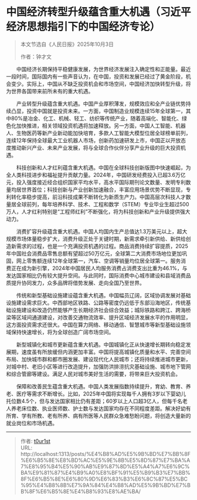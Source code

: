 # 中国经济转型升级蕴含重大机遇（习近平经济思想指引下的中国经济专论）


> 本文节选自《人民日报》2025年10月3日
>
> 作者：钟才文

　　中国经济长期保持平稳健康发展，为世界经济发展注入确定性和正能量。最近一段时间，国际国内有一些声音认为，在中国，投资和发展已经过了黄金阶段，机会变少。实际上，中国从不缺乏投资机会和市场空间，中国经济加快转型升级，将为世界各国带来前所未有的重大机遇。

　　产业转型升级蕴含重大机遇。中国产业厚积薄发，规模效应和全产业链优势持续凸显，投资中国就是投资未来。一方面，中国制造业规模连续15年全球第一，其中80%是冶金、化工、机械、轻工、纺织等传统产业，随着高端化、智能化、绿色化加快推进，相关领域投资机遇将加速释放。另一方面，中国人工智能、机器人、生物医药等新产业新动能加快培育，多款人工智能大模型位居全球榜单前列，连续12年保持全球最大工业机器人市场，创新药加速研发上市，中国正以开放态度推动新兴产业、未来产业发展，将与全球合作伙伴分享产业升级的巨大投资机遇。

　　科技创新和人才红利蕴含重大机遇。中国在全球科技创新版图中快速崛起，为全人类科技进步和福祉提升贡献力量。2024年，中国研发经费投入已超3.6万亿元，投入强度接近经合组织国家平均水平，高水平国际期刊论文数量、发明专利数量均居世界首位；科技创新与产业创新加速融合，丰富应用场景优势不断显现，专利转化率稳步提高，前沿科技成果不断转化为新质生产力。中国高层次科技人才数量居全球前列，每年培养科学、技术、工程和数学（STEM）专业毕业生超过500万人，人才红利特别是“工程师红利”不断强化，将为科技创新和产业升级提供强大动力。

　　消费扩容升级蕴含重大机遇。中国人均国内生产总值达1.3万美元以上，超大规模市场体量稳步扩大，消费升级正处于关键时期，新需求牵引新供给、新供给创造新需求的过程，也是一个充满投资机遇的过程。商品消费持续扩容提质，2025年中国社会消费品零售总额有望超过50万亿元，全球第二大消费市场地位更加巩固，网上零售额连续12年全球第一，汽车、空调等销量均位居全球第一。服务消费正在成为新引擎，2024年中国居民人均服务消费占消费支出比重为46.1%，与发达国家相比仍有较大提升空间。与此同时，国际消费中心城市建设和县域消费品质提升协同发力，众多品牌将借势发展、走向全国乃至世界。

　　传统和新型基础设施建设蕴含重大机遇。中国幅员辽阔，区域协调发展对基础设施建设需求巨大。中西部地区铁路、公路等密度仍远低于东部沿海地区，传统基础设施建设和改造仍然能够产生长期经济社会综合效益；城际铁路和跨江、跨海桥梁等区域间通道建设，对改善交通物流效率、提升区域经济发展水平的作用明显，这方面投资需求还很大。中国在算力网络、移动通信、智慧城市等新型基础设施领域保持快速增长，将为全球创造广阔市场空间。

　　新型城镇化和城市更新蕴含重大机遇。中国城镇化正从快速增长期转向稳定发展期，速度虽有所放缓但内涵更加丰富。中国将提高城镇化质量和水平、完善空间布局、加快城市群和都市圈发展、建设现代化人民城市；还将持续推进城市更新，对城中村、老旧小区等进行改造提升，加强防洪排涝抗灾基础设施、城市地下管网和综合管廊等建设。满足人民对城市美好生活的需要，将带来巨大投资机会。

　　保障和改善民生蕴含重大机遇。中国人类发展指数持续提升，育幼、教育、养老、医疗等需求不断增长。比如，2025年中国将实现每千人拥有3岁以下婴幼儿托位数4.5个，但与发达国家相比仍有差距；60岁以上人口超3亿人，但每千名老人养老床位数、执业医师数、护士数与发达国家均存在不同程度差距。解决好幼有所育、学有所教、老有所养、病有所医等人民群众急难愁盼问题，将创造大量新的就业岗位和市场机遇。

---

> 作者: [t0ur1st](https://github.com/tyd2000)  
> URL: http://localhost:1313/posts/%E4%B8%AD%E5%9B%BD%E7%BB%8F%E6%B5%8E%E8%BD%AC%E5%9E%8B%E5%8D%87%E7%BA%A7%E8%95%B4%E5%90%AB%E9%87%8D%E5%A4%A7%E6%9C%BA%E9%81%87%E4%B9%A0%E8%BF%91%E5%B9%B3%E7%BB%8F%E6%B5%8E%E6%80%9D%E6%83%B3%E6%8C%87%E5%BC%95%E4%B8%8B%E7%9A%84%E4%B8%AD%E5%9B%BD%E7%BB%8F%E6%B5%8E%E4%B8%93%E8%AE%BA/  


